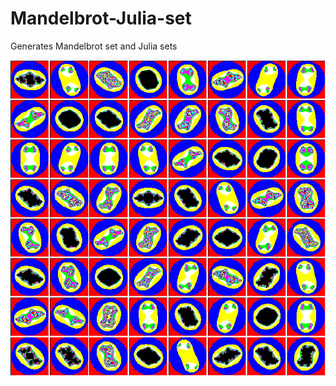 # Mandelbrot-Julia-set
Generates Mandelbrot set and Julia sets

![screenshot](https://github.com/ryunryunryun/Mandelbrot-Julia-set/blob/master/screenshot.png)
